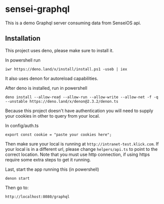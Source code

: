 # sensei-graphql
This is a demo Graphql server consuming data from SenseiOS api.

## Installation
This project uses deno, please make sure to install it.

In powershell run
```
iwr https://deno.land/x/install/install.ps1 -useb | iex
```
It also uses denon for autoreload capabilities.

After deno is installed, run in powershell
```
deno install --allow-read --allow-run --allow-write --allow-net -f -q --unstable https://deno.land/x/denon@2.3.2/denon.ts
```

Because this project doesn't have authentication you will need to supply your cookies in other to query from your local.

In config/auth.ts
```
export const cookie = "paste your cookies here";
```

Then make sure your local is running at `http://intranet-test.klick.com`. If your local is in a different url, please change `helpers/api.ts` to point to the correct location.
Note that you must use http connection, if using https require some extra steps to get it running.

Last, start the app running this (in powershell)
```
denon start
```

Then go to:
```
http://localhost:8080/graphql
```
